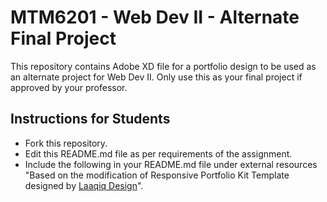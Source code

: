 # MTM6201 - Web Dev II - Alternate Final Project
This repository contains Adobe XD file for a portfolio design to be used as an alternate project for Web Dev II. Only use this as your final project if approved by your professor.

## Instructions for Students
- Fork this repository.
- Edit this README.md file as per requirements of the assignment.
- Include the following in your README.md file under external resources "Based on the modification of Responsive Portfolio Kit Template designed by [Laaqiq Design](https://www.behance.net/laaqiq)".
